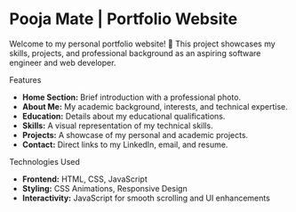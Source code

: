 # Pooja Mate | Portfolio Website

Welcome to my personal portfolio website! 🚀 This project showcases my skills, projects, and professional background as an aspiring software engineer and web developer.

Features
- **Home Section:** Brief introduction with a professional photo.
- **About Me:** My academic background, interests, and technical expertise.
- **Education:** Details about my educational qualifications.
- **Skills:** A visual representation of my technical skills.
- **Projects:** A showcase of my personal and academic projects.
- **Contact:** Direct links to my LinkedIn, email, and resume.

 Technologies Used
- **Frontend:** HTML, CSS, JavaScript
- **Styling:** CSS Animations, Responsive Design
- **Interactivity:** JavaScript for smooth scrolling and UI enhancements
